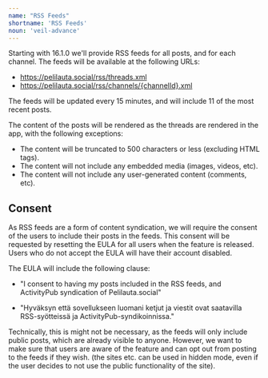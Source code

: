 ```yaml
---
name: "RSS Feeds"
shortname: 'RSS Feeds'
noun: 'veil-advance'
---
```


Starting with 16.1.0 we'll provide RSS feeds for all posts, and for each channel. The feeds will be available at the following URLs:
- https://pelilauta.social/rss/threads.xml
- https://pelilauta.social/rss/channels/{channelId}.xml

The feeds will be updated every 15 minutes, and will include 11 of the most recent posts. 

The content of the posts will be rendered as the threads are rendered in the app, with the following exceptions:
- The content will be truncated to 500 characters or less (excluding HTML tags).
- The content will not include any embedded media (images, videos, etc).
- The content will not include any user-generated content (comments, etc).

## Consent

As RSS feeds are a form of content syndication, we will require the consent of the users to
include their posts in the feeds. This consent will be requested by resetting the EULA for all users
when the feature is released. Users who do not accept the EULA will have their account disabled.

The EULA will include the following clause:
- "I consent to having my posts included in the RSS feeds, and ActivityPub syndication of
Pelilauta.social"

- "Hyväksyn että sovellukseen luomani ketjut ja viestit ovat saatavilla RSS-syötteissä ja 
ActivityPub-syndikoinnissa."

Technically, this is might not be necessary, as the feeds will only include public posts, which are
already visible to anyone. However, we want to make sure that users are aware of the feature and
can opt out from posting to the feeds if they wish. (the sites etc. can be used in hidden mode, even
if the user decides to not use the public functionality of the site).